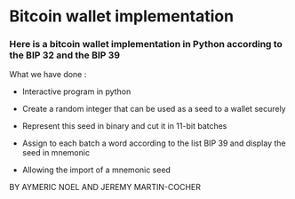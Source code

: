 
# Bitcoin wallet implementation 

### Here is a bitcoin wallet implementation in Python according to the BIP 32 and the BIP 39

What we have done : 

- Interactive program in python

- Create a random integer that can be used as a seed to a wallet securely

- Represent this seed in binary and cut it in 11-bit batches

- Assign to each batch a word according to the list BIP 39 and display the seed in mnemonic 

- Allowing the import of a mnemonic seed  


BY AYMERIC NOEL AND JEREMY MARTIN-COCHER